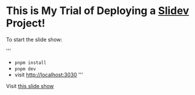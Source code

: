 # This is My Trial of Deploying a [Slidev](https://github.com/slidevjs/slidev) Project!

To start the slide show:

'''
- `pnpm install`
- `pnpm dev`
- visit <http://localhost:3030>
'''

Visit [this slide show](https://xing-phys.github.io/Slidev-Trial/)
